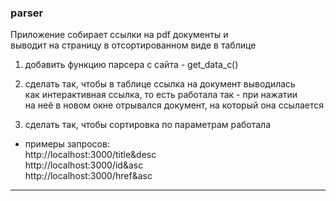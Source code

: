 ### parser  

Приложение собирает ссылки на pdf документы и  
выводит на страницу в отсортированном виде в таблице  

1) добавить функцию парсера с сайта - get_data_c()  

2) сделать так, чтобы в таблице ссылка на документ выводилась  
как интерактивная ссылка, то есть работала так - при нажатии  
на неё в новом окне отрывался документ, на который она ссылается  

3) сделать так, чтобы сортировка по параметрам работала  
- примеры запросов:  
http://localhost:3000/title&desc  
http://localhost:3000/id&asc  
http://localhost:3000/href&asc  

---  
